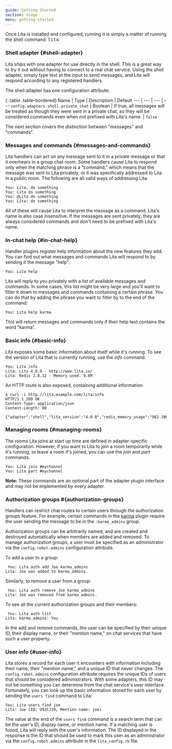 ```yaml
---
guide: Getting Started
section: Usage
menu: getting-started
---
```


Once Lita is installed and configured, running it is simply a matter of running the shell command: <kbd>lita</kbd>

### Shell adapter {#shell-adapter}

Lita ships with one adapter for use directly in the shell. This is a great way to try it out without having to connect to a real chat service. Using the shell adapter, simply type text at the input to send messages, and Lita will respond according to any registered handlers.

The shell adapter has one configuration attribute:

{:.table .table-bordered}
Name | Type | Description | Default
--- | --- | --- | ---
`config.adapters.shell.private_chat` | Boolean | If true, all messages will be treated as though they were sent in a private chat, so they will be considered commands even when not prefixed with Lita's name. | `false`

The next section covers the distinction between "messages" and "commands".

### Messages and commands {#messages-and-commands}

Lita handlers can act on any message sent to it in a private message or that it overhears in a group chat room. Some handlers cause Lita to respond only when the matching phrase is a "command," which means that the message was sent to Lita privately, or it was specifically addressed to Lita in a public room. The following are all valid ways of addressing Lita:

~~~
You: Lita, do something
You: Lita do something
You: @Lita do something
You: Lita: do something
~~~

All of these will cause Lita to interpret the message as a command. Lita's name is also case insensitive. If the messages are sent privately, they are always considered commands and don't need to be prefixed with Lita's name.

### In-chat help {#in-chat-help}

Handler plugins register help information about the new features they add. You can find out what messages and commands Lita will respond to by sending it the message "help".

~~~
You: Lita help
~~~

Lita will reply to you privately with a list of available messages and commands. In some cases, this list might be very large and you'll want to filter it down to messages and commands containing a certain phrase. You can do that by adding the phrase you want to filter by to the end of the command:

~~~
You: Lita help karma
~~~

This will return messages and commands only if their help text contains the word "karma".

### Basic info {#basic-info}

Lita exposes some basic information about itself while it's running. To see the version of Lita that is currently running, use the *info* command.

~~~
You: Lita info
Lita: Lita 4.0.0 - http://www.lita.io/
Lita: Redis 2.8.12 - Memory used: 9.6M
~~~

An HTTP route is also exposed, containing additional information.

~~~
$ curl -i http://lita.example.com/lita/info
HTTP/1.1 200 OK
Content-Type: application/json
Content-Length: 90

{"adapter":"shell","lita_version":"4.0.0","redis_memory_usage":"982.38K","redis_version":"2.8.17","robot_mention_name":"Lita","robot_name":"Lita"}
~~~

### Managing rooms {#managing-rooms}

The rooms Lita joins at start up time are defined in adapter-specific configuration. However, if you want to Lita to join a room temporarily while it's running, or leave a room it's joined, you can use the *join* and *part* commands.

~~~
You: Lita join #mychannel
You: Lita part #mychannel
~~~

<div class="alert alert-info">
  <strong>Note:</strong>
  These commands are an optional part of the adapter plugin interface and may not be implemented by every adapter.
</div>

### Authorization groups #{authorization-groups}

Handlers can restrict chat routes to certain users through the authorization groups feature. For example, certain commands in the [karma](https://github.com/jimmycuadra/lita-karma) plugin require the user sending the message to be in the `:karma_admins` group.

Authorization groups can be arbitrarily named, and are created and destroyed automatically when members are added and removed. To manage authorization groups, a user must be specified as an administrator via the `config.robot.admins` configuration attribute.

To add a user to a group:

~~~
 You: Lita auth add Joe karma_admins
Lita: Joe was added to karma_admins.
~~~

Similarly, to remove a user from a group:

~~~
 You: Lita auth remove Joe karma_admins
Lita: Joe was removed from karma_admins.
~~~

To see all the current authorization groups and their members:

~~~
 You: Lita auth list
Lita: karma_admins: You
~~~

In the add and remove commands, the user can be specified by their unique ID, their display name, or their "mention name," on chat services that have such a user property.

### User info {#user-info}

Lita stores a record for each user it encounters with information including their name, their "mention name," and a unique ID that never changes. The `config.robot.admins` configuration attribute requires the unique IDs of users that should be considered administrators. With some adapters, this ID may not be something you can determine from the chat service's user interface. Fortunately, you can look up the basic information stored for each user by sending the `users find` command to Lita:

~~~
You: Lita users find joe
Lita: Joe (ID: U92CJ39, Mention name: joe)
~~~

The value at the end of the `users find` command is a search term that can be the user's ID, display name, or mention name. If a matching user is found, Lita will reply with the user's information. The ID displayed in the response is the ID that should be used to mark this user as an administrator via the `config.robot.admins` attribute in the `lita_config.rb` file.
